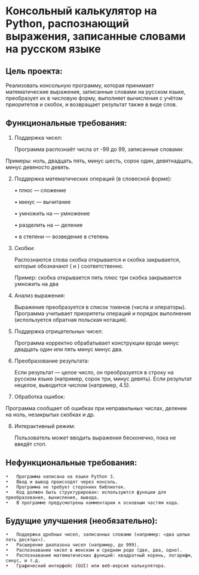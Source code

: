 # Консольный калькулятор на Python, распознающий выражения, записанные словами на русском языке

## Цель проекта:

Реализовать консольную программу, которая принимает математические выражения, записанные словами на русском языке, преобразует их в числовую форму, выполняет вычисления с учётом приоритетов и скобок, и возвращает результат также в виде слов.

## Функциональные требования:
1.	Поддержка чисел:


	Программа распознаёт числа от -99 до 99, записанные словами:

Примеры: ноль, двадцать пять, минус шесть, сорок один, девятнадцать, минус девяносто девять.
	
2.	Поддержка математических операций (в словесной форме):


	•	плюс — сложение

	•	минус — вычитание

	•	умножить на — умножение

	•	разделить на — деление

	•	в степени — возведение в степень

3.	Скобки:


	  Распознаются слова скобка открывается и скобка закрывается, которые обозначают ( и ) соответственно.


      Пример: скобка открывается пять плюс три скобка закрывается умножить на два

4.	Анализ выражения:


	Выражение преобразуется в список токенов (числа и операторы).
	Программа учитывает приоритеты операций и порядок выполнения (используется обратная польская нотация).

5.	Поддержка отрицательных чисел:


	 Программа корректно обрабатывает конструкции вроде минус двадцать один или пять минус минус два.

6.	Преобразование результата:


       Если результат — целое число, он преобразуется в строку на русском языке (например, сорок три, минус девять).
	   Если результат нецелое, выводится числом (например, 4.5).

7.	Обработка ошибок:

 Программа сообщает об ошибках при неправильных числах, делении на ноль, незакрытых скобках и др.


8.	Интерактивный режим: 

     Пользователь может вводить выражения бесконечно, пока не введёт стоп.

## Нефункциональные требования:
	•	Программа написана на языке Python 3.
	•	Ввод и вывод происходят через консоль.
	•	Программа не требует сторонних библиотек.
	•	Код должен быть структурирован: используются функции для преобразования, вычисления, вывода.
	•	В программе предусмотрены комментарии к основным частям кода.



## Будущие улучшения (необязательно):
	•	Поддержка дробных чисел, записанных словами (например: «два целых пять десятых»).
	•	Расширение диапазона чисел (например, до 999).
	•	Распознавание чисел в женском и среднем роде (две, два, одно).
	•	Распознавание математических функций: квадратный корень, логарифм, синус, и т.д.
	•	Графический интерфейс (GUI) или веб-версия калькулятора.

